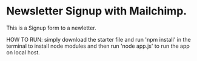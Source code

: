 # Newsletter Signup with Mailchimp.

This is a Signup form to a newletter.

HOW TO RUN: simply download the starter file and run
'npm install' in the terminal to install node modules and then run 'node app.js' to run the app on local host.
